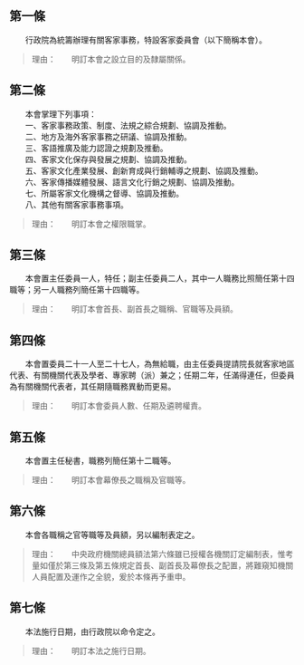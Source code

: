 第一條 
-------
　　行政院為統籌辦理有關客家事務，特設客家委員會（以下簡稱本會）。  
> 理由：　　明訂本會之設立目的及隸屬關係。



第二條 
-------
　　本會掌理下列事項：  
　　一、客家事務政策、制度、法規之綜合規劃、協調及推動。  
　　二、地方及海外客家事務之研議、協調及推動。  
　　三、客語推廣及能力認證之規劃及推動。  
　　四、客家文化保存與發展之規劃、協調及推動。  
　　五、客家文化產業發展、創新育成與行銷輔導之規劃、協調及推動。  
　　六、客家傳播媒體發展、語言文化行銷之規劃、協調及推動。  
　　七、所屬客家文化機構之督導、協調及推動。  
　　八、其他有關客家事務事項。  
> 理由：　　明訂本會之權限職掌。



第三條 
-------
　　本會置主任委員一人，特任；副主任委員二人，其中一人職務比照簡任第十四職等；另一人職務列簡任第十四職等。  
> 理由：　　明訂本會首長、副首長之職稱、官職等及員額。



第四條 
-------
　　本會置委員二十一人至二十七人，為無給職，由主任委員提請院長就客家地區代表、有關機關代表及學者、專家聘（派）兼之；任期二年，任滿得連任，但委員為有關機關代表者，其任期隨職務異動而更易。  
> 理由：　　明訂本會委員人數、任期及遴聘權責。



第五條 
-------
　　本會置主任秘書，職務列簡任第十二職等。  
> 理由：　　明訂本會幕僚長之職稱及官職等。



第六條 
-------
　　本會各職稱之官等職等及員額，另以編制表定之。  
> 理由：　　中央政府機關總員額法第六條雖已授權各機關訂定編制表，惟考量如僅於第三條及第五條規定首長、副首長及幕僚長之配置，將難窺知機關人員配置及運作之全貌，爰於本條再予重申。



第七條 
-------
　　本法施行日期，由行政院以命令定之。  
> 理由：　　明訂本法之施行日期。